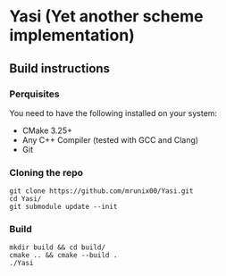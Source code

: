 # Yasi (Yet another scheme implementation)

## Build instructions

### Perquisites

You need to have the following installed on your system:
- CMake 3.25+
- Any C++ Compiler (tested with GCC and Clang)
- Git

### Cloning the repo
```shell
git clone https://github.com/mrunix00/Yasi.git
cd Yasi/
git submodule update --init
```

### Build

``` shell
mkdir build && cd build/
cmake .. && cmake --build .
./Yasi
```
